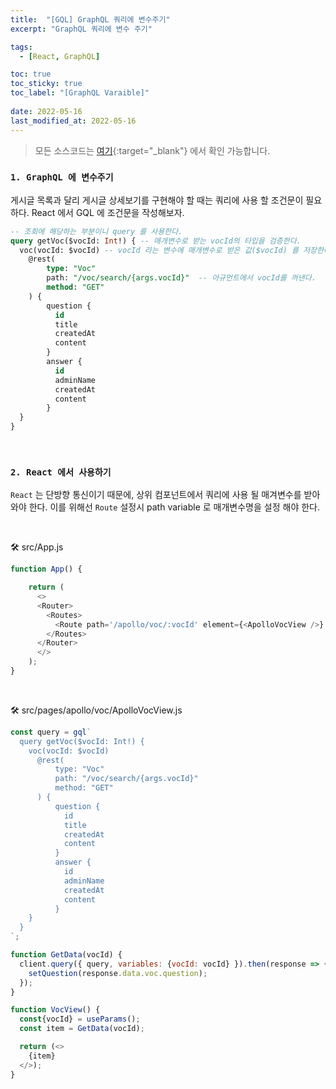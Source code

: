 ```yaml
---
title:  "[GQL] GraphQL 쿼리에 변수주기"
excerpt: "GraphQL 쿼리에 변수 주기"

tags:
  - [React, GraphQL]

toc: true
toc_sticky: true
toc_label: "[GraphQL Varaible]"
 
date: 2022-05-16
last_modified_at: 2022-05-16
---
```


> 모든 소스코드는 [여기](https://github.com/ymkmoon/toyseven-react){:target="_blank"} 에서 확인 가능합니다.

### ``1. GraphQL 에 변수주기``

게시글 목록과 달리 게시글 상세보기를 구현해야 할 때는 쿼리에 사용 할 조건문이 필요하다. React 에서 GQL 에 조건문을 작성해보자.

```sql
-- 조회에 해당하는 부분이니 query 를 사용한다.
query getVoc($vocId: Int!) { -- 매개변수로 받는 vocId의 타입을 검증한다.
  voc(vocId: $vocId) -- vocId 라는 변수에 매개변수로 받은 값($vocId) 를 저장한다.
    @rest(
        type: "Voc" 
        path: "/voc/search/{args.vocId}"  -- 아규먼트에서 vocId를 꺼낸다.
        method: "GET"
    ) {
        question {
          id
          title
          createdAt
          content
        }
        answer {
          id
          adminName
          createdAt
          content
        }
  }
}
```

<br>

### ``2. React 에서 사용하기``

`React` 는 단방향 통신이기 때문에, 상위 컴포넌트에서 쿼리에 사용 될 매겨변수를 받아와야 한다.
이를 위해선 `Route` 설정시 path variable 로 매개변수명을 설정 해야 한다.

<br>

🛠 src/App.js

```js
function App() {

    return (
      <>
      <Router>
        <Routes>
          <Route path='/apollo/voc/:vocId' element={<ApolloVocView />}  />
        </Routes>
      </Router>
      </>
    );
}
```

<br>

🛠 src/pages/apollo/voc/ApolloVocView.js

```js
const query = gql`
  query getVoc($vocId: Int!) {
    voc(vocId: $vocId) 
      @rest(
          type: "Voc" 
          path: "/voc/search/{args.vocId}"
          method: "GET"
      ) {
          question {
            id
            title
            createdAt
            content
          }
          answer {
            id
            adminName
            createdAt
            content
          }
    }
  }
`;

function GetData(vocId) {
  client.query({ query, variables: {vocId: vocId} }).then(response => { 
    setQuestion(response.data.voc.question);
  });
}

function VocView() {
  const{vocId} = useParams(); 
  const item = GetData(vocId);

  return (<>
    {item}
  </>);
}
```

